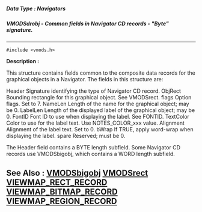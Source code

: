 ##### Data Type : Navigators
##### VMODSdrobj - Common fields in Navigator CD records - "Byte" signature.
---
```
#include <vmods.h>
```
**Description :**

This structure contains fields common to the composite data records for the 
graphical objects in a Navigator.  The fields in this structure are:

Header  Signature identifying the type of Navigator CD record.
ObjRect Bounding rectangle for this graphical object.   See VMODSrect.
flags  Option flags.   Set to 7.
NameLen Length of the name for the graphical object;  may be 0.
LabelLen Length of the displayed label of the graphical object;  may be 0.
FontID  Font ID to use when displaying the label.   See FONTID.
TextColor Color to use for the label text.   Use NOTES_COLOR_xxx value.
Alignment Alignment of the label text.   Set to 0.
bWrap  If TRUE, apply word-wrap when displaying the label.
spare  Reserved;  must be 0.

The Header field contains a BYTE length subfield.  Some Navigator CD records 
use VMODSbigobj, which contains a WORD length subfield.

**See Also :**
[VMODSbigobj](/reference/Data/VMODSbigobj)
[VMODSrect](/reference/Data/VMODSrect)
[VIEWMAP_RECT_RECORD](/reference/Data/VIEWMAP_RECT_RECORD)
[VIEWMAP_BITMAP_RECORD](/reference/Data/VIEWMAP_BITMAP_RECORD)
[VIEWMAP_REGION_RECORD](/reference/Data/VIEWMAP_REGION_RECORD)
---
